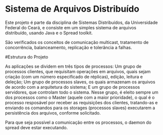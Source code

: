 # Sistema de Arquivos Distribuído

Este projeto é parte da disciplina de Sistemas Distribuídos, da Universidade Federal do Ceará, e consiste em um simples sistema de arquivos distribuído, usando Java e o Spread toolkit.

São verificados os conceitos de comunicação multicast, tratamento de concorrência, balanceamento, replicação e tolerância a falhas.

#Estrutura do Projeto

As aplicações se dividem em três tipos de processos:
Um grupo de processos clientes, que requisitam operações em arquivos, quais sejam criação (com um número especificado de réplicas), edição, leitura e deleção;
Um grupo de processos slaves, os quais armazenam os arquivos de acordo com a arquitetura do sistema;
E um grupo de processos servidores, que controlam todo o sistema. Nesse grupo, é eleito sempre um dos processos como o Master (aquele com a maior prioridade), o qual é o processo resposável por receber as requisições dos clientes, tratando-as e enviando os comandos para os storages (processos slaves) executarem a persistência dos arquivos, conforme solicitado.

Para que seja possível a comunicação entre os processos, o daemon do spread deve estar executando.


